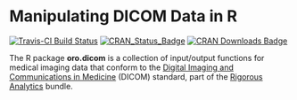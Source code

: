 # Manipulating DICOM Data in R

[![Travis-CI Build Status](https://travis-ci.org/bjw34032/oro.dicom.svg?branch=master)](https://travis-ci.org/bjw34032/oro.dicom)
[![CRAN_Status_Badge](http://www.r-pkg.org/badges/version/oro.dicom)](http://cran.rstudio.com/web/packages/oro.dicom/index.html)
[![CRAN Downloads Badge](http://cranlogs.r-pkg.org/badges/grand-total/oro.dicom)](http://cran.rstudio.com/web/packages/oro.dicom/index.html)

The R package **oro.dicom** is a collection of input/output functions for medical imaging data that conform to the [Digital Imaging and Communications in Medicine](https://en.wikipedia.org/wiki/DICOM) (DICOM) standard, part of the [Rigorous Analytics](https://rigorousanalytics.blogspot.com) bundle.
